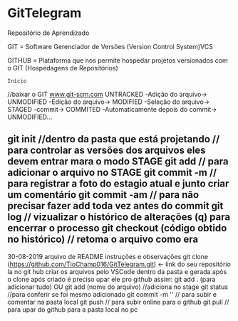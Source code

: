 # GitTelegram
Repositório de Aprendizado

GIT = Software Gerenciador de Versões (Version Control System)VCS

GITHUB = Plataforma que nos permite hospedar projetos versionados com o GIT (Hospedagens de Repositórios)

	Início

//baixar o GIT
www.git-scm.com
UNTRACKED -Adição do arquivo-> UNMODIFIED -Edição do arquivo-> MODIFIED -Seleção do arquivo-> STAGED -commit-> COMMITED -Automaticamente depois do commit-> UNMODIFIED...

git init //dentro da pasta que está projetando
// para controlar as versões dos arquivos eles devem entrar mara o modo STAGE
git add // para adicionar o arquivo no STAGE
git commit -m // para registrar a foto do estagio atual e junto criar um comentário
git commit -am // para não precisar fazer add toda vez antes do commit
git log // vizualizar o histórico de alterações
	(q) para encerrar o processo
git checkout (código obtido no histórico) // retoma o arquivo como era
-------------------------------------------------------------------------------

30-08-2019
arquivo de README
	instruções e observações
git clone (https://github.com/TioChamp016/GitTelegram.git) <- link do seu repositório la no git hub
    criar os arquivos pelo VSCode dentro da pasta e gerada após o clone
    após criado é preciso upar ele pro github assim:
    git add . (para adicionar tudo) OU git add (nome do arquivo) //adiciona no stage
    git status //para conferir se foi mesmo adicionado
    git commit -m '' // para subir e comentar na pasta local
    git push // para subir online para o github
    git pull // para upar do github para a pasta local no pc
